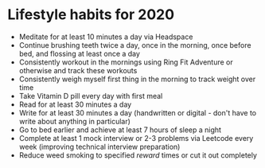 # Lifestyle habits for 2020

- Meditate for at least 10 minutes a day via Headspace
- Continue brushing teeth twice a day, once in the morning, once before bed, and flossing at least once a day
- Consistently workout in the mornings using Ring Fit Adventure or otherwise and track these workouts
- Consistently weigh myself first thing in the morning to track weight over time
- Take Vitamin D pill every day with first meal
- Read for at least 30 minutes a day
- Write for at least 30 minutes a day (handwritten or digital - don't have to write about anything in particular)
- Go to bed earlier and achieve at least 7 hours of sleep a night
- Complete at least 1 mock interview or 2-3 problems via Leetcode every week (improving technical interview preparation)
- Reduce weed smoking to specified *reward* times or cut it out completely